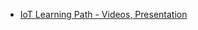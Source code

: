 
* [IoT Learning Path - Videos, Presentation](https://techcommunity.microsoft.com/t5/internet-of-things/internet-of-things-event-learning-path-learn-to-build-iot/ba-p/1636151?WT.mc_id=sciot-video-cxa)

